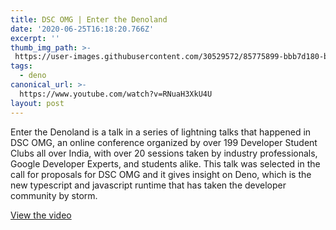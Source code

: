 ```yaml
---
title: DSC OMG | Enter the Denoland
date: '2020-06-25T16:18:20.766Z'
excerpt: ''
thumb_img_path: >-
 https://user-images.githubusercontent.com/30529572/85775899-bbb7d180-b70f-11ea-8f82-319c31af2f64.png
tags:
  - deno
canonical_url: >-
  https://www.youtube.com/watch?v=RNuaH3XkU4U
layout: post
---
```


Enter the Denoland is a talk in a series of lightning talks that happened in DSC OMG, an online conference organized by over 199 Developer Student Clubs all over India, with over 20 sessions taken by industry professionals, Google Developer Experts, and students alike. This talk was selected in the call for proposals for DSC OMG and it gives insight on Deno, which is the new typescript and javascript runtime that has taken the developer community by storm.


[View the video](https://www.youtube.com/watch?v=RNuaH3XkU4U)
